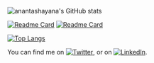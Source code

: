 

![anantashayana's GitHub stats](https://github-readme-stats.vercel.app/api?username=Anantashayana&hide=contribs,prs&count_private=true&show_icons=true&theme=radical)


[![Readme Card](https://github-readme-stats.vercel.app/api/pin/?username=Anantashayana&repo=SayHello_android)](https://github.com/anuraghazra/github-readme-stats)
[![Readme Card](https://github-readme-stats.vercel.app/api/pin/?username=anuraghazra&repo=github-readme-stats)](https://github.com/anuraghazra/github-readme-stats)


[![Top Langs](https://github-readme-stats.vercel.app/api/top-langs/?username=Anantashayana&layout=compact)](https://github.com/anuraghazra/github-readme-stats)


<!-- Actual text -->

You can find me on [![Twitter][1.2]][1], or on [![LinkedIn][2.2]][2].

<!-- Icons -->

[1.2]: http://i.imgur.com/wWzX9uB.png (twitter icon without padding)
[2.2]: https://raw.githubusercontent.com/MartinHeinz/MartinHeinz/master/linkedin-3-16.png (LinkedIn icon without padding)

<!-- Links to your social media accounts -->

[1]: https://twitter.com/Martin_Heinz_
[2]: https://www.linkedin.com/in/heinz-martin/
